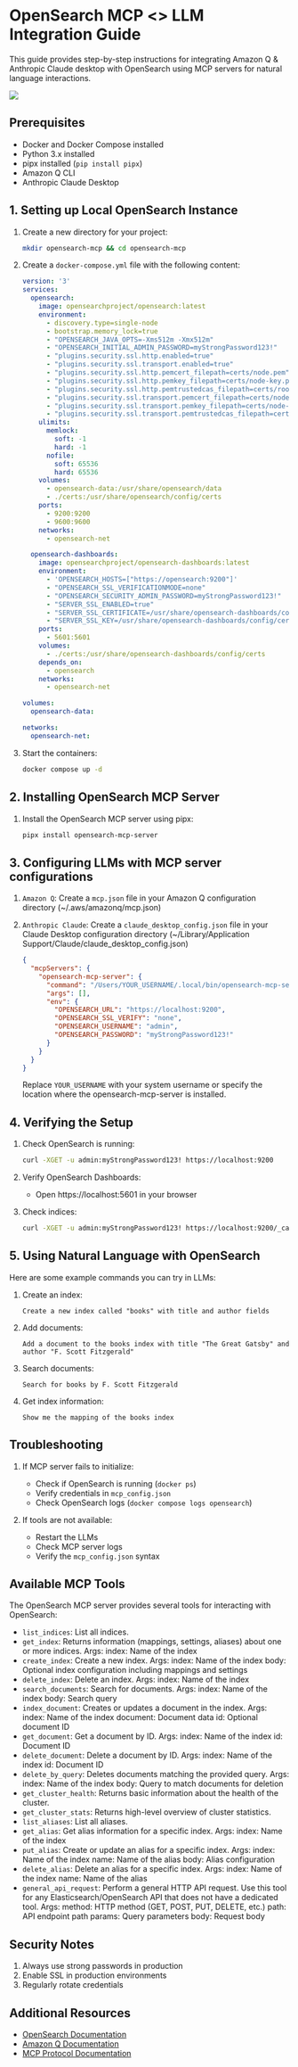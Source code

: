 # OpenSearch MCP <> LLM Integration Guide

This guide provides step-by-step instructions for integrating Amazon Q & Anthropic Claude desktop with OpenSearch using MCP servers for natural language interactions.

![](https://github.com/madhankb/opensearch-mcp-integration/blob/main/claude.gif)

## Prerequisites

- Docker and Docker Compose installed
- Python 3.x installed
- pipx installed (`pip install pipx`)
- Amazon Q CLI
- Anthropic Claude Desktop

## 1. Setting up Local OpenSearch Instance

1. Create a new directory for your project:
   ```bash
   mkdir opensearch-mcp && cd opensearch-mcp
   ```

2. Create a `docker-compose.yml` file with the following content:
   ```yaml
   version: '3'
   services:
     opensearch:
       image: opensearchproject/opensearch:latest
       environment:
         - discovery.type=single-node
         - bootstrap.memory_lock=true
         - "OPENSEARCH_JAVA_OPTS=-Xms512m -Xmx512m"
         - "OPENSEARCH_INITIAL_ADMIN_PASSWORD=myStrongPassword123!"
         - "plugins.security.ssl.http.enabled=true"
         - "plugins.security.ssl.transport.enabled=true"
         - "plugins.security.ssl.http.pemcert_filepath=certs/node.pem"
         - "plugins.security.ssl.http.pemkey_filepath=certs/node-key.pem"
         - "plugins.security.ssl.http.pemtrustedcas_filepath=certs/root-ca.pem"
         - "plugins.security.ssl.transport.pemcert_filepath=certs/node.pem"
         - "plugins.security.ssl.transport.pemkey_filepath=certs/node-key.pem"
         - "plugins.security.ssl.transport.pemtrustedcas_filepath=certs/root-ca.pem"
       ulimits:
         memlock:
           soft: -1
           hard: -1
         nofile:
           soft: 65536
           hard: 65536
       volumes:
         - opensearch-data:/usr/share/opensearch/data
         - ./certs:/usr/share/opensearch/config/certs
       ports:
         - 9200:9200
         - 9600:9600
       networks:
         - opensearch-net
   
     opensearch-dashboards:
       image: opensearchproject/opensearch-dashboards:latest
       environment:
         - 'OPENSEARCH_HOSTS=["https://opensearch:9200"]'
         - "OPENSEARCH_SSL_VERIFICATIONMODE=none"
         - "OPENSEARCH_SECURITY_ADMIN_PASSWORD=myStrongPassword123!"
         - "SERVER_SSL_ENABLED=true"
         - "SERVER_SSL_CERTIFICATE=/usr/share/opensearch-dashboards/config/certs/node.pem"
         - "SERVER_SSL_KEY=/usr/share/opensearch-dashboards/config/certs/node-key.pem"
       ports:
         - 5601:5601
       volumes:
         - ./certs:/usr/share/opensearch-dashboards/config/certs
       depends_on:
         - opensearch
       networks:
         - opensearch-net
   
   volumes:
     opensearch-data:
   
   networks:
     opensearch-net:
   ```

3. Start the containers:
   ```bash
   docker compose up -d
   ```

## 2. Installing OpenSearch MCP Server

1. Install the OpenSearch MCP server using pipx:
   ```bash
   pipx install opensearch-mcp-server
   ```

## 3. Configuring LLMs with MCP server configurations

1. `Amazon Q`: Create a `mcp.json` file in your Amazon Q configuration directory (~/.aws/amazonq/mcp.json)
2. `Anthropic Claude`: Create a `claude_desktop_config.json` file in your Claude Desktop configuration directory (~/Library/Application Support/Claude/claude_desktop_config.json)
   ```json
   {
     "mcpServers": {
       "opensearch-mcp-server": {
         "command": "/Users/YOUR_USERNAME/.local/bin/opensearch-mcp-server",
         "args": [],
         "env": {
           "OPENSEARCH_URL": "https://localhost:9200",
           "OPENSEARCH_SSL_VERIFY": "none",
           "OPENSEARCH_USERNAME": "admin",
           "OPENSEARCH_PASSWORD": "myStrongPassword123!"
         }
       }
     }
   }
   ```

   Replace `YOUR_USERNAME` with your system username or specify the location where the opensearch-mcp-server is installed.

## 4. Verifying the Setup

1. Check OpenSearch is running:
   ```bash
   curl -XGET -u admin:myStrongPassword123! https://localhost:9200
   ```

2. Verify OpenSearch Dashboards:
   - Open https://localhost:5601 in your browser

3. Check indices:
   ```bash
   curl -XGET -u admin:myStrongPassword123! https://localhost:9200/_cat/indices
   ```

## 5. Using Natural Language with OpenSearch

Here are some example commands you can try in LLMs:

1. Create an index:
   ```
   Create a new index called "books" with title and author fields
   ```

2. Add documents:
   ```
   Add a document to the books index with title "The Great Gatsby" and author "F. Scott Fitzgerald"
   ```

3. Search documents:
   ```
   Search for books by F. Scott Fitzgerald
   ```

4. Get index information:
   ```
   Show me the mapping of the books index
   ```

## Troubleshooting

1. If MCP server fails to initialize:
   - Check if OpenSearch is running (`docker ps`)
   - Verify credentials in `mcp_config.json`
   - Check OpenSearch logs (`docker compose logs opensearch`)

2. If tools are not available:
   - Restart the LLMs 
   - Check MCP server logs
   - Verify the `mcp_config.json` syntax

## Available MCP Tools

The OpenSearch MCP server provides several tools for interacting with OpenSearch:

- `list_indices`: List all indices.
- `get_index`: Returns information (mappings, settings, aliases) about one or more indices. Args: index: Name of the index
- `create_index`: Create a new index. Args: index: Name of the index body: Optional index configuration including mappings and settings
- `delete_index`: Delete an index. Args: index: Name of the index
- `search_documents`: Search for documents. Args: index: Name of the index body: Search query
- `index_document`: Creates or updates a document in the index. Args: index: Name of the index document: Document data id: Optional document ID
- `get_document`: Get a document by ID. Args: index: Name of the index id: Document ID
- `delete_document`: Delete a document by ID. Args: index: Name of the index id: Document ID
- `delete_by_query`: Deletes documents matching the provided query. Args: index: Name of the index body: Query to match documents for deletion
- `get_cluster_health`: Returns basic information about the health of the cluster.
- `get_cluster_stats`: Returns high-level overview of cluster statistics.
- `list_aliases`: List all aliases.
- `get_alias`: Get alias information for a specific index. Args: index: Name of the index
- `put_alias`: Create or update an alias for a specific index. Args: index: Name of the index name: Name of the alias body: Alias configuration
- `delete_alias`: Delete an alias for a specific index. Args: index: Name of the index name: Name of the alias
- `general_api_request`: Perform a general HTTP API request. Use this tool for any Elasticsearch/OpenSearch API that does not have a dedicated tool. Args: method: HTTP method (GET, POST, PUT, DELETE, etc.) path: API endpoint path params: Query parameters body: Request body

## Security Notes

1. Always use strong passwords in production
2. Enable SSL in production environments
3. Regularly rotate credentials

## Additional Resources

- [OpenSearch Documentation](https://opensearch.org/docs/latest/)
- [Amazon Q Documentation](https://docs.aws.amazon.com/amazonq/)
- [MCP Protocol Documentation](https://modelcontextprotocol.io/introduction)
